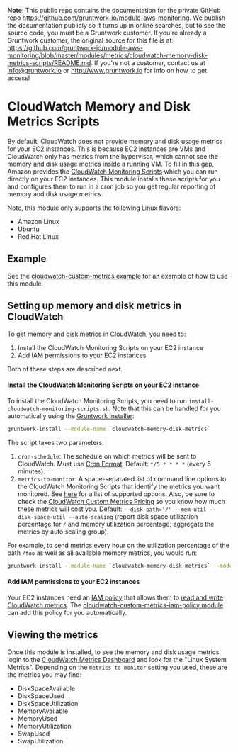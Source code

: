 **Note**: This public repo contains the documentation for the private GitHub repo <https://github.com/gruntwork-io/module-aws-monitoring>.
We publish the documentation publicly so it turns up in online searches, but to see the source code, you must be a Gruntwork customer.
If you're already a Gruntwork customer, the original source for this file is at: <https://github.com/gruntwork-io/module-aws-monitoring/blob/master/modules/metrics/cloudwatch-memory-disk-metrics-scripts/README.md>.
If you're not a customer, contact us at <info@gruntwork.io> or <http://www.gruntwork.io> for info on how to get access!

# CloudWatch Memory and Disk Metrics Scripts

By default, CloudWatch does not provide memory and disk usage metrics for your EC2 instances. This is because EC2
instances are VMs and CloudWatch only has metrics from the hypervisor, which cannot see the memory and disk usage
metrics inside a running VM. To fill in this gap, Amazon provides the [CloudWatch Monitoring
Scripts](http://docs.aws.amazon.com/AmazonCloudWatch/latest/DeveloperGuide/mon-scripts.html) which you can run directly
on your EC2 instances. This module installs these scripts for you and configures them to run in a cron job so you get
regular reporting of memory and disk usage metrics.

Note, this module only supports the following Linux flavors:

* Amazon Linux
* Ubuntu
* Red Hat Linux

## Example

See the [cloudwatch-custom-metrics example](/examples/cloudwatch-custom-metrics) for an example of how to use this 
module.

## Setting up memory and disk metrics in CloudWatch

To get memory and disk metrics in CloudWatch, you need to:

1. Install the CloudWatch Monitoring Scripts on your EC2 instance
2. Add IAM permissions to your EC2 instances

Both of these steps are described next.

#### Install the CloudWatch Monitoring Scripts on your EC2 instance

To install the CloudWatch Monitoring Scripts, you need to run `install-cloudwatch-monitoring-scripts.sh`. Note that
this can be handled for you automatically using the
[Gruntwork Installer](https://github.com/gruntwork-io/gruntwork-installer):

```bash
gruntwork-install --module-name `cloudwatch-memory-disk-metrics`
```

The script takes two parameters:

1. `cron-schedule`: The schedule on which metrics will be sent to CloudWatch. Must use [Cron
    Format](http://www.nncron.ru/help/EN/working/cron-format.htm). Default: `*/5 * * * *` (every 5 minutes).
2. `metrics-to-monitor`: A space-separated list of command line options to the CloudWatch Monitoring Scripts that
   identify the metrics you want monitored. See
   [here](http://docs.aws.amazon.com/AmazonCloudWatch/latest/DeveloperGuide/mon-scripts.html#using_put_script_options)
   for a list of supported options. Also, be sure to check the [CloudWatch Custom Metrics
   Pricing](https://aws.amazon.com/cloudwatch/pricing/) so you know how much these metrics will cost you.
   Default: `--disk-path='/' --mem-util --disk-space-util --auto-scaling` (report disk space utilization percentage
   for `/` and memory utilization percentage; aggregate the metrics by auto scaling group).

For example, to send metrics every hour on the utilization percentage of the path `/foo` as well as all available
memory metrics, you would run:

```bash
gruntwork-install --module-name `cloudwatch-memory-disk-metrics` --module-param cron-schedule "0 * * * *" --module-param metrics-to-monitor "--disk-path='/foo' --disk-space-util --mem-util --mem-used --mem-avail"
```

#### Add IAM permissions to your EC2 instances

Your EC2 instances need an [IAM policy](http://docs.aws.amazon.com/IAM/latest/UserGuide/access_policies.html) that
allows them to [read and write CloudWatch
metrics](http://docs.aws.amazon.com/AmazonCloudWatch/latest/DeveloperGuide/mon-scripts.html#d0e19889). The
[cloudwatch-custom-metrics-iam-policy module](../cloudwatch-custom-metrics-iam-policy) can add this policy for you
automatically.

## Viewing the metrics

Once this module is installed, to see the memory and disk usage metrics, login to the [CloudWatch Metrics
Dashboard](https://console.aws.amazon.com/cloudwatch/home#metrics:) and look for the "Linux System Metrics". Depending
on the `metrics-to-monitor` setting you used, these are the metrics you may find:

* DiskSpaceAvailable
* DiskSpaceUsed
* DiskSpaceUtilization
* MemoryAvailable
* MemoryUsed
* MemoryUtilization
* SwapUsed
* SwapUtilization